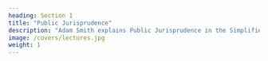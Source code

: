 ```yaml
---
heading: Section 1
title: "Public Jurisprudence"
description: "Adam Smith explains Public Jurisprudence in the Simplified Lectures on Jurisprudence"
image: /covers/lectures.jpg
weight: 1
---
```


